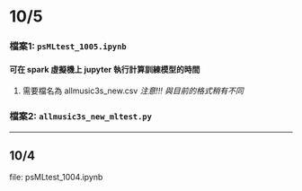 # 10/5  
  ### 檔案1: `psMLtest_1005.ipynb`
  #### 可在 spark 虛擬機上 jupyter 執行計算訓練模型的時間
  1. 需要檔名為 allmusic3s_new.csv _注意!!! 與目前的格式稍有不同_ 
  ### 檔案2: `allmusic3s_new_mltest.py`
***
## 10/4 
file: psMLtest_1004.ipynb

